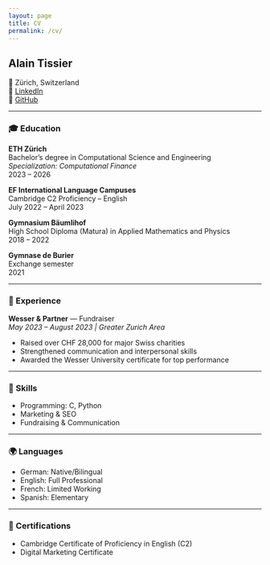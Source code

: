 ```yaml
---
layout: page
title: CV
permalink: /cv/
---
```


## Alain Tissier  
📍 Zürich, Switzerland  
🔗 [LinkedIn](https://www.linkedin.com/in/alain-tissier)  
🔗 [GitHub](https://github.com/alaintis)

---

### 🎓 Education

**ETH Zürich**  
Bachelor’s degree in Computational Science and Engineering  
*Specialization: Computational Finance*  
2023 – 2026

**EF International Language Campuses**  
Cambridge C2 Proficiency – English  
July 2022 – April 2023

**Gymnasium Bäumlihof**  
High School Diploma (Matura) in Applied Mathematics and Physics  
2018 – 2022

**Gymnase de Burier**  
Exchange semester  
2021

---

### 💼 Experience

**Wesser & Partner** — Fundraiser  
*May 2023 – August 2023 | Greater Zurich Area*  
- Raised over CHF 28,000 for major Swiss charities  
- Strengthened communication and interpersonal skills  
- Awarded the Wesser University certificate for top performance

---

### 🧠 Skills

- Programming: C, Python  
- Marketing & SEO  
- Fundraising & Communication

---

### 🌍 Languages

- German: Native/Bilingual  
- English: Full Professional  
- French: Limited Working  
- Spanish: Elementary

---

### 📜 Certifications

- Cambridge Certificate of Proficiency in English (C2)  
- Digital Marketing Certificate

